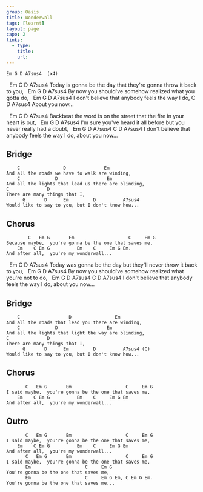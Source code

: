 ```yaml
---
group: Oasis
title: Wonderwall
tags: [learnt]
layout: page
capo: 2
links: 
  - type: 
    title: 
    url: 
---
```



	Em G D A7sus4  (x4)

&nbsp;   Em         G		 		         D                      A7sus4
	Today is gonna be the day that they're gonna throw it back to you,
&nbsp;   Em	     G			   D   	           A7sus4
	By now you should've somehow realized what you gotta do,
&nbsp;   Em 		         G       D	         A7sus4
	I don't believe that anybody feels the way I do,
		    C    D A7sus4
	About you now...

&nbsp;   Em             G                              D               A7sus4
	Backbeat the word is on the street that the fire in your heart is out,
&nbsp;   Em                G                           D               A7sus4
	I'm sure you've heard it all before but you never really had a doubt,
&nbsp;   Em 		         G       D 	         A7sus4        C    D A7sus4
	I don't believe that anybody feels the way I do, about you now...

## Bridge
	    C                D   	        Em
	And all the roads we have to walk are winding,
	    C  		      D                  Em
	And all the lights that lead us there are blinding,
	C              D
	There are many things that I,
	      G       D      Em         D          A7sus4
	Would like to say to you, but I don't know how...

## Chorus
	        C   Em G       Em                    C     Em G
	Because maybe,  you're gonna be the one that saves me,
	    Em    C Em G          Em    C     Em G Em.
	And after all,  you're my wonderwall...

&nbsp;   Em          G		 		         D                      A7sus4
	Today was gonna be the day but they'll never throw it back to you,
&nbsp;   Em 	     G			   D   	               A7sus4
	By now you should've somehow realized what you're not to do,
&nbsp;   Em 		         G       D 	         A7sus4        C    D A7sus4
	I don't believe that anybody feels the way I do, about you now...

## Bridge
	    C                  D   	            Em
	And all the roads that lead you there are winding,
	    C  		      D                  Em
	And all the lights that light the way are blinding,
	C              D
	There are many things that I,
	      G       D      Em         D          A7sus4 (C)
	Would like to say to you, but I don't know how...

## Chorus
	       C   Em G       Em                    C     Em G
	I said maybe,  you're gonna be the one that saves me,
	    Em    C Em G          Em    C     Em G Em
	And after all,  you're my wonderwall...

## Outro
	       C   Em G       Em                    C     Em G
	I said maybe,  you're gonna be the one that saves me,
	    Em    C Em G          Em    C     Em G Em
	And after all,  you're my wonderwall...
	       C   Em G       Em                    C     Em G
	I said maybe,  you're gonna be the one that saves me,
	       Em                    C     Em G
	You're gonna be the one that saves me,
	       Em                    C     Em G Em, C Em G Em.
	You're gonna be the one that saves me...

